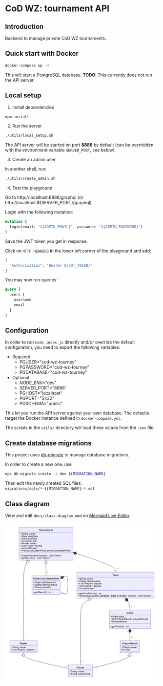 # CoD WZ: tournament API

## Introduction

Backend to manage private CoD WZ tournaments.

## Quick start with Docker

```bash
docker-compose up -d
```

This will start a PostgreSQL database. **TODO**: This currently does not run the API server.

## Local setup

1. Install dependencies

```bash
npm install
```

2. Run the server

```bash
./utils/local_setup.sh
```

The API server will be started on port **8888** by default (can be overridden with the environment variable `SERVER_PORT`, see below).

3. Create an admin user

In another shell, run:

```bash
./utils/create_admin.sh
```

4. Test the playground

Go to http://localhost:8888/graphql (or http://localhost:${SERVER_PORT}/graphql)

Login with the following mutation:

```graphql
mutation {
  login(email: "${ADMIN_EMAIL}", password: "${ADMIN_PASSWORD}")
}
```

Save the JWT token you get in response.

Click on `HTTP HEADERS` in the lower left corner of the playground and add:

```graphql
{
  "Authorization": "Bearer ${JWT_TOKEN}"
}
```

You may now run queries:

```graphql
query {
  users {
    username
    email
  }
}
```

## Configuration

In order to run `node index.js` directly and/or override the default configuration, you need to export the following variables:
* Required
  * PGUSER="cod-wz-tourney"
  * PGPASSWORD="cod-wz-tourney"
  * PGDATABASE="cod-wz-tourney"
* Optional
  * NODE_ENV="dev"
  * SERVER_PORT="8888"
  * PGHOST="localhost"
  * PGPORT="5432"
  * PGSCHEMA="public"

This let you run the API server against your own database. The defaults target the Docker instance defined in `docker-compose.yml`.

The scripts in the `utils/` directory will load these values from the `.env` file.

## Create database migrations

This project uses [db-migrate](https://github.com/db-migrate/node-db-migrate) to manage database migrations.

In order to create a new one, use

```bash
npx db-migrate create -e dev ${MIGRATION_NAME}
```

Then edit the newly created SQL files: `migrations/sqls/*-${MIGRATION_NAME}-*.sql`

## Class diagram

View and edit `docs/class-diagram.mmd` on [Mermaid Live Editor](https://mermaid-js.github.io/mermaid-live-editor/).

![class-diagram](docs/class-diagram.jpg)
